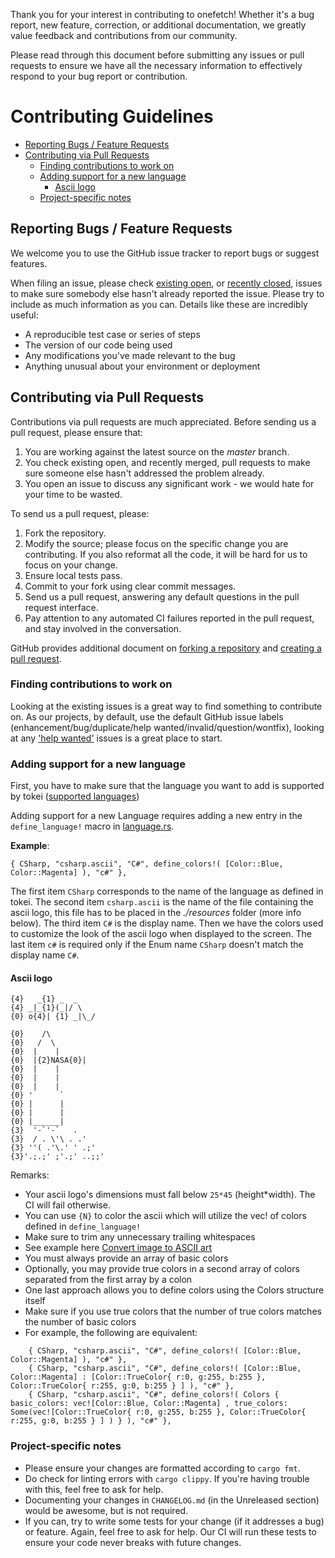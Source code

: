 Thank you for your interest in contributing to onefetch! Whether it's a bug report, new feature, correction, or additional 
documentation, we greatly value feedback and contributions from our community.

Please read through this document before submitting any issues or pull requests to ensure we have all the necessary 
information to effectively respond to your bug report or contribution.

# Contributing Guidelines

* [Reporting Bugs / Feature Requests](#reporting-bugs--feature-requests)
* [Contributing via Pull Requests](#contributing-via-pull-requests)
    * [Finding contributions to work on](#finding-contributions-to-work-on)
    * [Adding support for a new language](#adding-support-for-a-new-language)
      * [Ascii logo](#ascii-logo)
    * [Project-specific notes](#project-specific-notes)

## Reporting Bugs / Feature Requests

We welcome you to use the GitHub issue tracker to report bugs or suggest features.

When filing an issue, please check [existing open](https://github.com/o2sh/onefetch/issues), or [recently closed](https://github.com/o2sh/onefetch/issues?utf8=%E2%9C%93&q=is%3Aissue%20is%3Aclosed%20), issues to make sure somebody else hasn't already 
reported the issue. Please try to include as much information as you can. Details like these are incredibly useful:

* A reproducible test case or series of steps
* The version of our code being used
* Any modifications you've made relevant to the bug
* Anything unusual about your environment or deployment

## Contributing via Pull Requests

Contributions via pull requests are much appreciated. Before sending us a pull request, please ensure that:

1. You are working against the latest source on the *master* branch.
2. You check existing open, and recently merged, pull requests to make sure someone else hasn't addressed the problem already.
3. You open an issue to discuss any significant work - we would hate for your time to be wasted.

To send us a pull request, please:

1. Fork the repository.
2. Modify the source; please focus on the specific change you are contributing. If you also reformat all the code, it will be hard for us to focus on your change.
3. Ensure local tests pass.
4. Commit to your fork using clear commit messages.
5. Send us a pull request, answering any default questions in the pull request interface.
6. Pay attention to any automated CI failures reported in the pull request, and stay involved in the conversation.

GitHub provides additional document on [forking a repository](https://help.github.com/articles/fork-a-repo/) and 
[creating a pull request](https://help.github.com/articles/creating-a-pull-request/).

### Finding contributions to work on

Looking at the existing issues is a great way to find something to contribute on. As our projects, by default, use the default GitHub issue labels (enhancement/bug/duplicate/help wanted/invalid/question/wontfix), looking at any ['help wanted'](https://github.com/o2sh/onefetch/labels/help%20wanted) issues is a great place to start.

### Adding support for a new language

First, you have to make sure that the language you want to add is supported by tokei ([supported languages](https://github.com/XAMPPRocky/tokei#supported-languages))

Adding support for a new Language requires adding a new entry in the `define_language!` macro in [language.rs](https://raw.githubusercontent.com/o2sh/onefetch/master/src/language.rs).

**Example**:

` { CSharp, "csharp.ascii", "C#", define_colors!( [Color::Blue, Color::Magenta] ), "c#" }, `

The first item `CSharp` corresponds to the name of the language as defined in tokei. The second item `csharp.ascii` is the name of the file containing the ascii logo, this file has to be placed in the _./resources_ folder (more info below). The third item `C#` is the display name. Then we have the colors used to customize the look of the ascii logo when displayed to the screen. The last item `c#` is required only if the Enum name  `CSharp` doesn't match the display name `C#`.

#### Ascii logo

```
{4}   _{1} _  _ 
{4} _|_{1}(_|/ \
{0} o{4}| {1} _|\_/

{0}    /\
{0}   /  \
{0}  |    |
{0}  |{2}NASA{0}|
{0}  |    |
{0}  |    |
{0}  |    |
{0} '      `
{0} |      |
{0} |      |
{0} |______|
{3}  '-`'-`   .
{3}  / . \'\ . .'
{3} ''( .'\.' ' .;'
{3}'.;.;' ;'.;' ..;;'
```

Remarks:
 - Your ascii logo's dimensions must fall below `25*45` (height\*width). The CI will fail otherwise.
 - You can use `{N}` to color the ascii which will utilize the vec! of colors defined in `define_language!`
 - Make sure to trim any unnecessary trailing whitespaces
 - See example here [Convert image to ASCII art](https://github.com/o2sh/onefetch/wiki/convert-image-to-ascii-art)
 - You must always provide an array of basic colors
 - Optionally, you may provide true colors in a second array of colors separated from the first array by a colon
 - One last approach allows you to define colors using the Colors structure itself
 - Make sure if you use true colors that the number of true colors matches the number of basic colors
 - For example, the following are equivalent:
```
    { CSharp, "csharp.ascii", "C#", define_colors!( [Color::Blue, Color::Magenta] ), "c#" },
    { CSharp, "csharp.ascii", "C#", define_colors!( [Color::Blue, Color::Magenta] : [Color::TrueColor{ r:0, g:255, b:255 }, Color::TrueColor{ r:255, g:0, b:255 } ] ), "c#" },
    { CSharp, "csharp.ascii", "C#", define_colors!( Colors { basic_colors: vec![Color::Blue, Color::Magenta] , true_colors: Some(vec![Color::TrueColor{ r:0, g:255, b:255 }, Color::TrueColor{ r:255, g:0, b:255 } ] ) } ), "c#" },
```

### Project-specific notes

- Please ensure your changes are formatted according to `cargo fmt`.
- Do check for linting errors with `cargo clippy`. If you're having trouble with this, feel free to ask for help.
- Documenting your changes in `CHANGELOG.md` (in the Unreleased section) would be awesome, but is not required.
- If you can, try to write some tests for your change (if it addresses a bug) or feature. Again, feel free to ask for help. Our CI will run these tests to ensure your code never breaks with future changes.

